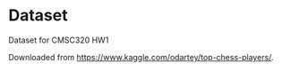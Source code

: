# Dataset
Dataset for CMSC320 HW1

Downloaded from https://www.kaggle.com/odartey/top-chess-players/.

